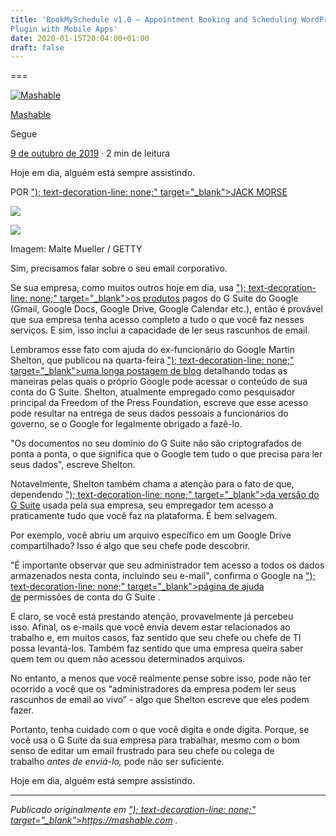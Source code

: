 ```yaml
---
title: 'BookMySchedule v1.0 – Appointment Booking and Scheduling WordPress
Plugin with Mobile Apps'
date: 2020-01-15T20:04:00+01:00
draft: false
---
```


  

===

[![Mashable](https://miro.medium.com/fit/c/48/48/2*OhkIj51Q-MaH9P1BWjQ1nQ.png)](https://medium.com/@Mashable?source=post_page-----5253a8e54fdd----------------------)

[Mashable](https://medium.com/@Mashable?source=post_page-----5253a8e54fdd----------------------)

Segue

[9 de outubro de 2019](https://medium.com/@Mashable/yes-your-boss-can-read-your-gmail-drafts-and-thats-not-all-5253a8e54fdd?source=post_page-----5253a8e54fdd----------------------) · 2 min de leitura

Hoje em dia, alguém está sempre assistindo.

POR ["); text-decoration-line: none;" target="\_blank">JACK MORSE](https://mashable.com/author/jack-morse/)

![](https://miro.medium.com/max/30/0*l4kKFH84Q4foexrB.png?q=20)

![](https://miro.medium.com/max/950/0*l4kKFH84Q4foexrB.png)

Imagem: Malte Mueller / GETTY

Sim, precisamos falar sobre o seu email corporativo.

Se sua empresa, como muitos outros hoje em dia, usa ["); text-decoration-line: none;" target="\_blank">os produtos](https://mashable.com/category/google/) pagos do G Suite do Google (Gmail, Google Docs, Google Drive, Google Calendar etc.), então é provável que sua empresa tenha acesso completo a tudo o que você faz nesses serviços. E sim, isso inclui a capacidade de ler seus rascunhos de email.

Lembramos esse fato com ajuda do ex-funcionário do Google Martin Shelton, que publicou na quarta-feira ["); text-decoration-line: none;" target="\_blank">uma longa postagem de blog](https://freedom.press/training/blog/newsrooms-lets-talk-about-gsuite/) detalhando todas as maneiras pelas quais o próprio Google pode acessar o conteúdo de sua conta do G Suite. Shelton, atualmente empregado como pesquisador principal da Freedom of the Press Foundation, escreve que esse acesso pode resultar na entrega de seus dados pessoais a funcionários do governo, se o Google for legalmente obrigado a fazê-lo.

"Os documentos no seu domínio do G Suite não são criptografados de ponta a ponta, o que significa que o Google tem tudo o que precisa para ler seus dados", escreve Shelton.

Notavelmente, Shelton também chama a atenção para o fato de que, dependendo ["); text-decoration-line: none;" target="\_blank">da versão do G Suite](https://static.googleusercontent.com/media/gsuite.google.com/en//static/pdf/G-Suite-Plans-Comparison.pdf) usada pela sua empresa, seu empregador tem acesso a praticamente tudo que você faz na plataforma. É bem selvagem.

Por exemplo, você abriu um arquivo específico em um Google Drive compartilhado? Isso é algo que seu chefe pode descobrir.

"É importante observar que seu administrador tem acesso a todos os dados armazenados nesta conta, incluindo seu e-mail", confirma o Google na ["); text-decoration-line: none;" target="\_blank">página de ajuda de](https://support.google.com/accounts/answer/181692) permissões de conta do G Suite .

E claro, se você está prestando atenção, provavelmente já percebeu isso. Afinal, os e-mails que você envia devem estar relacionados ao trabalho e, em muitos casos, faz sentido que seu chefe ou chefe de TI possa levantá-los. Também faz sentido que uma empresa queira saber quem tem ou quem não acessou determinados arquivos.

No entanto, a menos que você realmente pense sobre isso, pode não ter ocorrido a você que os “administradores da empresa podem ler seus rascunhos de email ao vivo” - algo que Shelton escreve que eles podem fazer.

Portanto, tenha cuidado com o que você digita e onde digita. Porque, se você usa o G Suite da sua empresa para trabalhar, mesmo com o bom senso de editar um email frustrado para seu chefe ou colega de trabalho _antes de enviá-lo,_ pode não ser suficiente.

Hoje em dia, alguém está sempre assistindo.

* * *

_Publicado originalmente em _["); text-decoration-line: none;" target="\_blank">_https://mashable.com_](https://mashable.com/article/gmail-g-suite-privacy/)_ ._